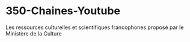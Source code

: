 # 350-Chaines-Youtube
Les ressources culturelles et scientifiques francophones proposé par le Ministère de la Culture
